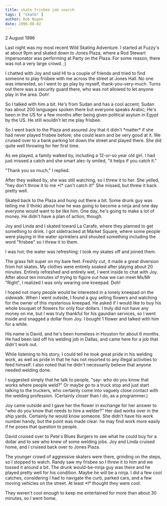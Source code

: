 ```yaml
---
title: skate frisbee job search
tags: [ "skate" ]
author: Rob Nugen
date: 1996-08-02
---
```


<p class=date>2 August 1996</p>

<p>Last night was my most recent Wild Skating Adventure.  I started at
Fuzzy's at about 9pm and skated down to Jones Plaza, where a Rod Stewart
impersonator was performing at Party on the Plaza.  For some reason,
there was not a very large crowd. ;)</p>

<p>I chatted with Joy and said HI to a couple of friends and tried to
find someone to play frisbee with me across the street at Jones Hall.
No one was interested, so I went to go play by myself, thank-you-very-much.
Turns out there was a security guard there, who was not allowed to
let anyone play in the area.  Doh!</p>

<p>So I talked with him a bit.  He's from Sudan and has a cool accent;
Sudan has about 200 languages spoken there but everyone speaks Arabic;
He's been in the US for a few months after being given political 
asylum in Egypt by the US.  He still wouldn't let me play frisbee.</p>

<p>So I went back to the Plaza and assured Joy that it didn't *matter* if
she had never played frisbee before; she could learn and be very
good at it.   We cruised over to a bank parking lot down the street
and played there.  She did quite well throwing for her first time.</p>

<p>As we played, a family walked by, including a 12-or-so year old girl.
I had just missed a catch and she smart alec-ly smiled, "it helps if
you catch it."</p>

<p>"Thank you so much," I replied.</p>

<p>After they walked by, she was still watching, so I threw it to her.
She yelled, "hey don't throw it to me *I* can't catch it!"  She missed,
but threw it back pretty well.</p>

<p>Skated back to the Plaza and hung out there a bit.  Some drunk guy
was telling me (I think) about how he was going to become a ninja and
one day everyone would want to be like him.  One day, he's going to
make a lot of money.  He didn't have a plan of action, though.</p>

<p>Joy and Linda and I skated toward La Carafe, where they planned to
get something to drink.  I got sidetracked at Market Square, where
some people were playing in the water sprinklers and shouted something
including the word "frisbee" so I threw it to them.</p>

<p>I was hot; the water was refreshing; I took my skates off and joined
them.</p>

<p>The grass felt super on my bare feet.  Freshly cut, it made a great
diversion from hot skates.  My clothes were entirely soaked after 
playing about 20 minutes.  Entirely refreshed and entirely wet,
I went inside to chat with Joy.  After about ten minutes of trying to
figure out how we can meet Ms/Mr "Right", I realized I was only wearing
one kneepad.  Doh!</p>

<p>I hoped not many people would be interested in a lonely kneepad
on the sidewalk.  When I went outside, I found a guy selling flowers and
watching for the owner of this mysterious kneepad.  He asked if I would
like to buy his whole bouquet of flowers for only four dollars.  I
truly did not have any money on me, but I was truly thankful for his
gaurdian services, so I went inside and snagged a dollar from Joy.
I bought 1 flower and talked with him for a while.</p>

<p>His name is David, and he's been homeless in Houston for about 6 months.
He had been laid off his welding job in Dallas, and came here for a
job that didn't work out.</p>

<p>While listening to his story, I could tell he took great pride in his
welding work, as well as pride in that he has not resorted to any illegal
activities to feed himself.  I also noted that he didn't necessarily
believe that anyone needed welding done.</p>

<p>I suggested simply that he talk to people, "say- who do you know that
works where people weld?"  Or maybe go to a truck stop and just start
talking to the truckers, who certainly come into vaguely close contact
with the welding profession.  (Certainly closer than I do, as a 
programmer.)</p>

<p>Joy came outside and I gave her the flower in exchange for her answer
to "who do you know that needs to hire a welder?"  Her dad works over
in the ship yards.  Certainly he would know someone.  She didn't have
his work number handy, but the point was made clear: he may find
work more easily if he poses that question to people.</p>

<p>David cruised over to Pete's Blues Burgers to see what he could buy
for a dollar and to see who knew of some welding jobs.  Joy and Linda
cruised home, and I cruised back over to Jones Plaza.</p>

<p>The younger crowd of aggressive skaters were there, grinding on the
steps, so I stopped to watch.  Randy saw my frisbee so I threw it to
him and we tossed it around a bit.  The drunk would-be-ninja guy
was there and he played pretty well for his condition.  Maybe he
will be a ninja.  I did a few cool catches, considering I had to
navigate the curb, parked cars, and a few moving vehicles on the
street.  At least *I* thought they were cool.</p>

<p>They weren't cool enough to keep me entertained for more than about
30 minutes, so I went home.</p>


